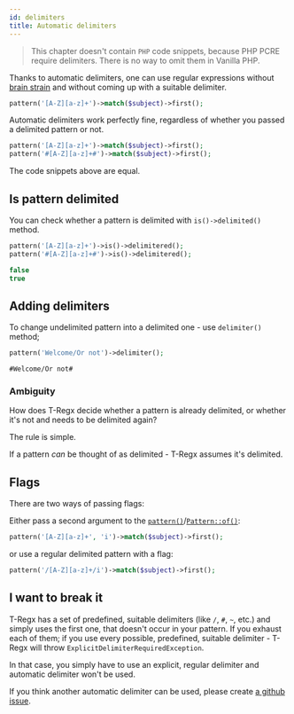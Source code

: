 ```yaml
---
id: delimiters
title: Automatic delimiters
---
```


> This chapter doesn't contain `PHP` code snippets, because PHP PCRE require delimiters. There is no way to omit them
> in Vanilla PHP.

Thanks to automatic delimiters, one can use regular expressions without [brain strain](overview.md#brain-strain)
and without coming up with a suitable delimiter.

```php
pattern('[A-Z][a-z]+')->match($subject)->first();
```

Automatic delimiters work perfectly fine, regardless of whether you passed a delimited pattern or not.

```php
pattern('[A-Z][a-z]+')->match($subject)->first();
pattern('#[A-Z][a-z]+#')->match($subject)->first();
```

The code snippets above are equal.

## Is pattern delimited

You can check whether a pattern is delimited with `is()->delimited()` method.

<!--DOCUSAURUS_CODE_TABS-->
<!--T-Regx-->
```php
pattern('[A-Z][a-z]+')->is()->delimitered();
pattern('#[A-Z][a-z]+#')->is()->delimitered();
```
<!--END_DOCUSAURUS_CODE_TABS-->
<!--T-Regx:{packed-return-from-end(2)}-->
<!--Result-Value-->

```php
false
true
```
<!--Result-Value:{packed-return-from-end(2)}-->

## Adding delimiters

To change undelimited pattern into a delimited one - use `delimiter()` method;

<!--DOCUSAURUS_CODE_TABS-->
<!--T-Regx-->
```php
pattern('Welcome/Or not')->delimiter();
```
<!--END_DOCUSAURUS_CODE_TABS-->
<!--T-Regx:{echo-at(0)}-->
<!--Result-Output-->

```text
#Welcome/Or not#
```

### Ambiguity

How does T-Regx decide whether a pattern is already delimited, or whether it's not and needs to be delimited again?

The rule is simple.

If a pattern *can* be thought of as delimited - T-Regx assumes it's delimited.

## Flags

There are two ways of passing flags:

Either pass a second argument to the [`pattern()`](introduction.md#entry-points)/[`Pattern::of()`](introduction.md#entry-points):

```php
pattern('[A-Z][a-z]+', 'i')->match($subject)->first();
```

or use a regular delimited pattern with a flag:

```php
pattern('/[A-Z][a-z]+/i')->match($subject)->first();
```

## I want to break it

T-Regx has a set of predefined, suitable delimiters (like `/`, `#`, `~`, etc.) and simply uses the first one, 
that doesn't occur in your pattern. If you exhaust each of them; if you use every possible, predefined, suitable delimiter - 
T-Regx will throw `ExplicitDelimiterRequiredException`.

In that case, you simply have to use an explicit, regular delimiter and automatic delimiter won't be used.

If you think another automatic delimiter can be used, 
please create [a github issue](https://github.com/T-Regx/T-Regx/issues/new/choose).
